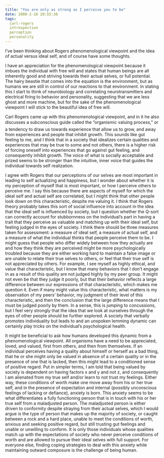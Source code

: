 ```yaml
---
title: "You are only as strong as I perceive you to be"
date: 2008-2-16 20:55:30
tags:
  carl-rogers
  introspection
  perception
  personality
---
```



I’ve been thinking about Rogers phenomenological viewpoint and the idea of actual versus ideal self, and of course have some thoughts.

I have an appreciation for the phenomenological viewpoint because it imbues the individual with free will and states that human beings are all inherently good and striving towards their actual selves, or full potential. The hairy beastie that comes into the equation is the environment, but as humans we are still in control of our reactions to that environment. In stating this I start to think of neurobiology and correlating neurotransmitters and electrical firing to behavior and personality, suggesting that we are less ghost and more machine, but for the sake of the phenomenological viewpoint I will stick to the beautiful idea of free will.

Carl Rogers came up with this phenomenological viewpoint, and in it he also discusses a subconscious guide called the “organismic valuing process,” or a tendency to draw us towards experience that allow us to grow, and away from experiences and people that inhibit growth. This sounds like gut feeling to me, and I think that in a society that idealizes certain qualities and experiences that may be true to some and not others, there is a higher risk of forcing oneself into experiences that go against gut feeling, and consequently inhibit growth. The voice of what is socially acceptable and prized seems to be stronger than the intuitive, inner voice that guides the individual towards self realization.

I agree with Rogers that our perceptions of our selves are most important in leading to self actualizing and happiness, but I wonder about whether it is my perception of myself that is most important, or how I perceive others to perceive me. I say this because there are aspects of myself for which the ideal self and actual self are correlated, but I might think that other people look down on this characteristic, despite me valuing it. I think that Rogers theory probably takes this sort of social influence into account in the idea that the ideal self is influenced by society, but I question whether the Q-sort can correctly account for stubbornness on the individual’s part in having a trait that they perceive as valuable and matching up with their ideal self, but feeling judged in the eyes of society. I think there should be three measures taken for assessment: a measure of ideal self, a measure of actual self, and a measure of what the individual thinks that people perceive them to be. I might guess that people who differ widely between how they actually are and how they think they are perceived might be more psychologically troubled because they are either working hard to maintain a false image or are unable to relate their true selves to others, or feel that their true self is not appreciated by others. For example, I see myself as highly ethical, and value that characteristic, but I know that many behaviors that I don’t engage in as a result of this quality are not judged highly by my peer group. It might not even be that they judge it poorly, but that their behavior reflects a large difference between our expressions of that characteristic, which makes me question it. Even if many might value this characteristic, what matters is my observation of my peers’ behavior, my judgment of their level of this characteristic, and then the conclusion that the large difference means that I must be judged poorly by them. In a sense, this is jumping to concussions, but I feel very strongly that the idea that we look at ourselves through the eyes of other people should be further explored. A society that verbally promotes individuality but leads to and an unspoken lemming dynamic can certainly play tricks on the individual’s psychological health.

It might be beneficial to ask how humans developed this dynamic from a phenomenological viewpoint. All organisms have a need to be appreciated, loved, and valued, first from others, and then from themselves. If an individual perceives having a quality about himself or herself as a bad thing, that he or she might only be valued in absence of a certain quality or in the presence of one that is lacked, then this might lead to a conditioned sense of positive regard. Put in simpler terms, I am told that being valued by society is dependent on having factors x and y and not z, and consequently I am alienated from my true self and/or learn to not trust my feelings. Either way, these conditions of worth make one move away from his or her true self, and in the presence of expectation and internal (possibly unconscious feelings of lacking or defiance), anxiety is born. This anxiety seems to be what differentiates a fully functioning person that is in touch with his or her true self from a maladjusted person. The maladjusted person is either driven to conformity despite straying from their actual selves, which I would argue is the type of person that makes up the majority of society, or caught between a rock and a hard place, unable to meet the conditions of worth, anxious and seeking positive regard, but still trusting gut feelings and unable or unwilling to conform. It is only those individuals whose qualities match up with the expectations of society who never perceive conditions of worth and are allowed to pursue their ideal selves with full support. For everyone else, finding coping strategies to deal with this anxiety while maintaining outward composure is the challenge of being human.


